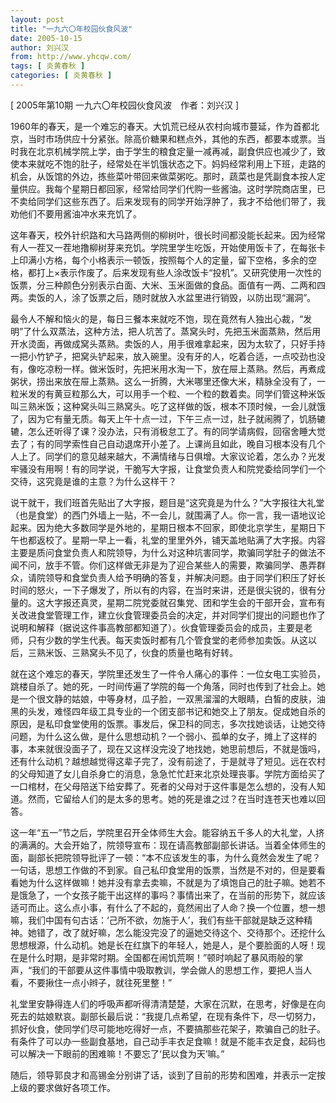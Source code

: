 ```yaml
---
layout: post
title: "一九六〇年校园伙食风波"
date: 2005-10-15
author: 刘兴汉
from: http://www.yhcqw.com/
tags: [ 炎黄春秋 ]
categories: [ 炎黄春秋 ]
---
```



[ 2005年第10期 一九六〇年校园伙食风波　作者：刘兴汉 ]


1960年的春天，是一个难忘的春天。大饥荒已经从农村向城市蔓延，作为首都北京，当时市场供应十分紧张。除高价糖果和糕点外，其他的东西，都要本或票。当时我在北京机械学院上学，由于学生的粮食定量一减再减，副食供应也减少了，致使本来就吃不饱的肚子，经常处在半饥饿状态之下。妈妈经常利用上下班，走路的机会，从饭馆的外边，拣些菜叶带回来做菜粥吃。那时，蔬菜也是凭副食本按人定量供应。我每个星期日都回家，经常给同学们代购一些酱油。这时学院商店里，已不卖给同学们这些东西了。后来发现有的同学开始浮肿了，我才不给他们带了，我劝他们不要用酱油冲水来充饥了。


这年春天，校外针织路和大马路两侧的柳树叶，很长时间都没能长起来。因为经常有人一茬又一茬地撸柳树芽来充饥。学院里学生吃饭，开始使用饭卡了，在每张卡上印满小方格，每个小格表示一顿饭，按照每个人的定量，留下空格，多余的空格，都打上×表示作废了。后来发现有些人涂改饭卡“投机”。又研究使用一次性的饭票，分三种颜色分别表示白面、大米、玉米面做的食品。面值有一两、二两和四两。卖饭的人，涂了饭票之后，随时就放入水盆里进行销毁，以防出现“漏洞”。


最令人不解和恼火的是，每日三餐本来就吃不饱，现在竟然有人独出心裁，“发明”了什么双蒸法，这种方法，把人坑苦了。蒸窝头时，先把玉米面蒸熟，然后用开水烫面，再做成窝头蒸熟。卖饭的人，用手很难拿起来，因为太软了，只好手持一把小竹铲子，把窝头铲起来，放入碗里。没有牙的人，吃着合适，一点咬劲也没有，像吃凉粉一样。做米饭时，先把米用水淘一下，放在屉上蒸熟。然后，再煮成粥状，捞出来放在屉上蒸熟。这么一折腾，大米哪里还像大米，精脉全没有了，一粒米发的有黄豆粒那么大，可以用手一个粒、一个粒的数着卖。同学们管这种米饭叫三熟米饭；这种窝头叫三熟窝头。吃了这样做的饭，根本不顶时候，一会儿就饿了，因为它有量无质。每天上午十点一过，下午三点一过，肚子就闹腾了，饥肠辘辘，怎么还听得了课？没办法，只有消极怠工了。有的同学请病假，回宿舍睡大觉去了；有的同学索性自己自动退席开小差了。上课尚且如此，晚自习根本没有几个人上了。同学们的意见越来越大，不满情绪与日俱增。大家议论着，怎么办？光发牢骚没有用啊！有的同学说，干脆写大字报，让食堂负责人和院党委给同学们一个交待，这究竟是谁的主意？为什么这样干？


说干就干，我们班首先贴出了大字报，题目是“这究竟是为什么？”大字报往大礼堂（也是食堂）的西门外墙上一贴，不一会儿，就围满了人。你一言，我一语地议论起来。因为绝大多数同学是外地的，星期日根本不回家，即使北京学生，星期日下午也都返校了。星期一早上一看，礼堂的里里外外，铺天盖地贴满了大字报。内容主要是质问食堂负责人和院领导，为什么对这种坑害同学，欺骗同学肚子的做法不闻不问，放手不管。你们这样做无非是为了迎合某些人的需要，欺骗同学、愚弄群众，请院领导和食堂负责人给予明确的答复，并解决问题。由于同学们积压了好长时间的怒火，一下子爆发了，所以有的内容，在当时来讲，还是很尖锐的，很有分量的。这大字报还真灵，星期二院党委就召集党、团和学生会的干部开会，宣布有关改进食堂管理工作，建立伙食管理委员会的决定，并对同学们提出的问题也作了说明和解释（据说这件事高教部都知道了）。伙食管理委员会的成员，主要是老师，只有少数的学生代表。每天卖饭时都有几个管食堂的老师参加卖饭。从这以后，三熟米饭、三熟窝头不见了，伙食的质量也略有好转。


就在这个难忘的春天，学院里还发生了一件令人痛心的事件：一位女电工实验员，跳楼自杀了。她的死，一时间传遍了学院的每一个角落，同时也传到了社会上。她是一个很文静的姑娘，中等身材，瓜子脸，一双黑溜溜的大眼睛，白皙的皮肤，油黑的头发，难怪四年级工具专业的一个团支部书记和她交上了朋友。促成她自杀的原因，是私印食堂使用的饭票。事发后，保卫科的同志，多次找她谈话，让她交待问题，为什么这么做，是什么思想动机？一个弱小、孤单的女子，摊上了这样的事，本来就很没面子了，现在又这样没完没了地找她，她思前想后，不就是饿吗，还有什么动机？越想越觉得这辈子完了，没有前途了，于是就寻了短见。远在农村的父母知道了女儿自杀身亡的消息，急急忙忙赶来北京处理丧事。学院方面给买了一口棺材，在父母陪送下给安葬了。死者的父母对于这件事是怎么想的，没有人知道。然而，它留给人们的是太多的思考。她的死是谁之过？在当时连苍天也难以回答。


这一年“五一”节之后，学院里召开全体师生大会。能容纳五千多人的大礼堂，人挤的满满的。大会开始了，院领导宣布：现在请高教部副部长讲话。当着全体师生的面，副部长把院领导批评了一顿：“本不应该发生的事，为什么竟然会发生了呢？一句话，思想工作做的不到家。自己私印食堂用的饭票，当然是不对的，但是要看看她为什么这样做嘛！她并没有拿去卖嘛，不就是为了填饱自己的肚子嘛。她若不是饿急了，一个女孩子能干出这样的事吗？事情出来了，在当前的形势下，就应该适可而止。这么点小事，有什么了不起的，竟然闹出了人命？换一个位置，想一想嘛，我们中国有句古话：‘己所不欲，勿施于人’，我们有些干部就是缺乏这种精神。她错了，改了就好嘛，怎么能没完没了的逼她交待这个、交待那个。还挖什么思想根源，什么动机。她是长在红旗下的年轻人，她是人，是个要脸面的人呀！现在是什么时期，是非常时期。全国都在闹饥荒啊！”顿时响起了暴风雨般的掌声，“我们的干部要从这件事情中吸取教训，学会做人的思想工作，要把人当人看，不要揪住一点小辫子，就往死里整！”


礼堂里安静得连人们的呼吸声都听得清清楚楚，大家在沉默，在思考，好像是在向死去的姑娘默哀。副部长最后说：“我提几点希望，在现有条件下，尽一切努力，抓好伙食，使同学们尽可能地吃得好一点，不要搞那些花架子，欺骗自己的肚子。有条件了可以办一些副食基地，自己动手丰衣足食嘛！就是不能丰衣足食，起码也可以解决一下眼前的困难嘛！不要忘了‘民以食为天’嘛。”

随后，领导郭良才和高锡金分别讲了话，谈到了目前的形势和困难，并表示一定按上级的要求做好各项工作。


